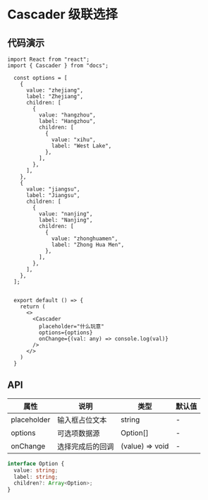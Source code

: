 <!--
 * @Author: your name
 * @Date: 2021-12-18 17:23:24
 * @LastEditTime: 2021-12-18 17:25:57
 * @LastEditors: your name
 * @Description: 打开koroFileHeader查看配置 进行设置: https://github.com/OBKoro1/koro1FileHeader/wiki/%E9%85%8D%E7%BD%AE
 * @FilePath: \n-design\docs\src\design\cascader\index.md
-->
# Cascader 级联选择

## 代码演示

```tsx
import React from "react";
import { Cascader } from "docs";

  const options = [
    {
      value: "zhejiang",
      label: "Zhejiang",
      children: [
        {
          value: "hangzhou",
          label: "Hangzhou",
          children: [
            {
              value: "xihu",
              label: "West Lake",
            },
          ],
        },
      ],
    },
    {
      value: "jiangsu",
      label: "Jiangsu",
      children: [
        {
          value: "nanjing",
          label: "Nanjing",
          children: [
            {
              value: "zhonghuamen",
              label: "Zhong Hua Men",
            },
          ],
        },
      ],
    },
  ];
  

  export default () => {
    return (
      <>
        <Cascader
          placeholder="什么玩意"
          options={options}
          onChange={(val: any) => console.log(val)}
        />
      </>
    )
  }
```

## API

| 属性        | 说明             | 类型            | 默认值 |
| ----------- | ---------------- | --------------- | ------ |
| placeholder | 输入框占位文本   | string          | -      |
| options     | 可选项数据源     | Option[]        | -      |
| onChange    | 选择完成后的回调 | (value) => void | -      |

```typescript
interface Option {
  value: string;
  label: string;
  children?: Array<Option>;
}
```

